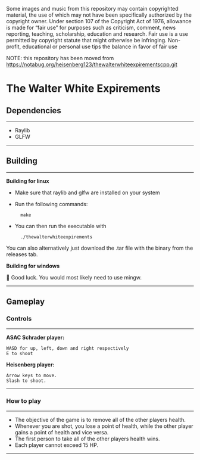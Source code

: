 Some images and music from this repository may contain copyrighted material, the use of which may not have been specifically authorized by the copyright owner. Under section 107 of the Copyright Act of 1976, allowance is made for “fair use” for purposes such as criticism, comment, news reporting, teaching, scholarship, education and research. Fair use is a use permitted by copyright statute that might otherwise be infringing. Non-profit, educational or personal use tips the balance in favor of fair use

NOTE: this repository has been moved from https://notabug.org/heisenberg123/thewalterwhiteexpirementscpp.git

# The Walter White Expirements 

## Dependencies
***********************
* Raylib
* GLFW
***********************

## Building

***********************
**Building for linux**

* Make sure that raylib and glfw are installed on your system

* Run the following commands:

        make

* You can then run the executable with

        ./thewalterwhiteexpirements
  
You can also alternatively just download the .tar file with the binary from the releases tab.
<br>

**Building for windows**

🤷 Good luck.
You would most likely need to use mingw.
************************

## Gameplay

### Controls

************************
**ASAC Schrader player:**

    WASD for up, left, down and right respectively 
    E to shoot

**Heisenberg player:**

    Arrow keys to move.
    Slash to shoot.
************************

### How to play
************************
* The objective of the game is to remove all of the other players health. 
* Whenever you are shot, you lose a point of health, while the other player gains a point of health and vice versa. 
* The first person to take all of the other players health wins.
* Each player cannot exceed 15 HP.
************************
